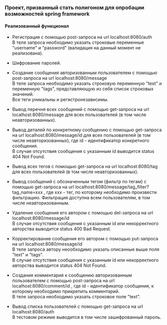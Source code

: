 ### Проект, призванный стать полигоном для опробации возможностей spring framework

#### Реализованный функционал

- Регистрация с помощью post-запроса на url localhost:8080/auth  
В теле запроса необходимо указать строковые переменные "username" и "password" (валидация на данный момент не реализована). 

- Шифрование паролей.

- Создание сообщения авторизованным пользователем с помощью post-запроса на url localhost:8080/message  
В теле запроса необходимо указать строковую переменную "text" и переменную "tags", представляющую из себя список строковых значений.  
Все теги уникальны и регистронезависимы.

- Вывод перечня всех сообщений с помощью get-запроса на url localhost:8080/message для всех пользователей (в том числе неавторизованных).  

- Вывод деталей по конкретному сообщению с помощью get-запроса на url localhost:8080/message/id для всех пользователей (в том числе неавторизованных), где id - идентификатор конкретного сообщения.  
В случае отсутствия сообщения с указанным id выводится status 404 Not Found.

- Вывод всех тегов с помощью get-запроса на url localhost:8080/tag для всех пользователей (в том числе неавторизованных).  

- Вывод сообщений с обозначенным тегом (фильтр по тегам) с помощью get-запроса на url localhost:8080/message/tag_filter?tag_name=xxx , где xxx - тег, по которому необходимо произвести фильтрацию. Фильтрация доступна всем пользователям, в том числе неавторизованным.

- Удаление сообщения его автором с помощью del-запроса на url localhost:8080/message/id   
В случае отсутствия сообщения с указанным id или некорректного авторства выводится status 400 Bad Request.

- Корректирование сообщения его автором с помощью put-запроса на url localhost:8080/message/id   
В теле запроса автору неообходимо указать описанные выше поля "text" и "tags".   
В случае отсутствия сообщения с указанным id или некорректного авторства выводится status 404 Not Found.

- Создания комментария к сообщению авторизованным пользователем с помощью post-запроса на url localhost:8080/comment/id , где id - идентификатор сообщения, к которому необходимо прикрепить комментарий.   
В теле запроса необходимо указать строковое поле "text".

- Вывод списка пользователей с помощью get-запроса на url localhost:8080/auth  
В тестовом режиме выводится в том числе зашифрованный пароль.




